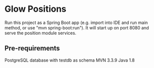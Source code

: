 # Glow Positions

Run this project as a Spring Boot app (e.g. import into IDE and run
main method, or use "mvn spring-boot:run"). It will start up on port
8080 and serve the position module services.

## Pre-requirements

PostgreSQL database with testdb as schema
MVN 3.3.9
Java 1.8



